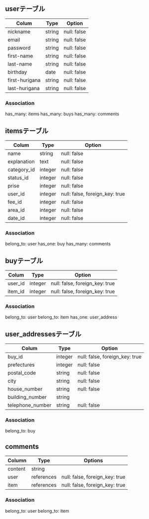 ## userテーブル
| Colum              | Type     | Option      |
|--------------------|----------|-------------|
| nickname           |string    | null: false |
| email              |string    | null: false |
| password           |string    | null: false |
| first-name         |string    | null: false |
| last-name          |string    | null: false |
| birthday           |date      | null: false |
| first-hurigana     |string    | null: false |
| last-hurigana      |string    | null: false |

### Association
has_many: items
has_many: buys
has_many: comments

## itemsテーブル
| Colum            | Type     | Option                         |
|------------------|----------|--------------------------------|
|name              |string    | null: false                    |
|explanation       |text      | null: false                    |
|category_id       |integer   | null: false                    |
|status_id         |integer   | null: false                    |
|prise             |integer   | null: false                    |
|user_id           |integer   | null: false, foreign_key: true |
|fee_id            |integer   | null: false                    |
|area_id           |integer   | null: false                    |
|date_id           |integer   | null: false                    |

### Association
belong_to: user
has_one: buy
has_many: comments

## buyテーブル
| Colum  | Type     | Option                         |
|--------|----------|--------------------------------|
| user_id| integer  | null: false, foreign_key: true |
| item_id| integer  | null: false, foreign_key: true |

### Association
belong_to: user
belong_to: item
has_one: user_address

## user_addressesテーブル
| Colum            | Type     | Option                         |
|------------------|----------|--------------------------------|
| buy_id           | integer   | null: false, foreign_key: true |
| prefectures      | integer  | null: false                    |
| postal_code      | string   | null: false                    |
| city             | string   | null: false                    |
| house_number     | string   | null: false                    |
| building_number  | string   |                                |
| telephone_number | string   | null: false                    |

### Association
belong_to: buy

## comments 
| Column  | Type       | Options                        |
| ------- | ---------- | ------------------------------ |
| content | string     |                                |
| user    | references | null: false, foreign_key: true |
| item    | references | null: false, foreign_key: true |

### Association
belong_to: user
belong_to: item